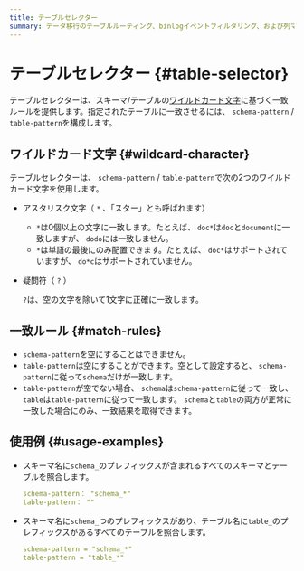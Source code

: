 ```yaml
---
title: テーブルセレクター
summary: データ移行のテーブルルーティング、binlogイベントフィルタリング、および列マッピングルールで使用されるテーブルセレクターについて説明します。
---
```


# テーブルセレクター {#table-selector}

テーブルセレクターは、スキーマ/テーブルの[ワイルドカード文字](https://en.wikipedia.org/wiki/Wildcard_character)に基づく一致ルールを提供します。指定されたテーブルに一致させるには、 `schema-pattern` / `table-pattern`を構成します。

## ワイルドカード文字 {#wildcard-character}

テーブルセレクターは、 `schema-pattern` / `table-pattern`で次の2つのワイルドカード文字を使用します。

-   アスタリスク文字（ `*` 、「スター」とも呼ばれます）

    -   `*`は0個以上の文字に一致します。たとえば、 `doc*`は`doc`と`document`に一致しますが、 `dodo`には一致しません。
    -   `*`は単語の最後にのみ配置できます。たとえば、 `doc*`はサポートされていますが、 `do*c`はサポートされていません。

-   疑問符（ `?` ）

    `?`は、空の文字を除いて1文字に正確に一致します。

## 一致ルール {#match-rules}

-   `schema-pattern`を空にすることはできません。
-   `table-pattern`は空にすることができます。空として設定すると、 `schema-pattern`に従って`schema`だけが一致します。
-   `table-pattern`が空でない場合、 `schema`は`schema-pattern`に従って一致し、 `table`は`table-pattern`に従って一致します。 `schema`と`table`の両方が正常に一致した場合にのみ、一致結果を取得できます。

## 使用例 {#usage-examples}

-   スキーマ名に`schema_`のプレフィックスが含まれるすべてのスキーマとテーブルを照合します。

    ```yaml
    schema-pattern： "schema_*"
    table-pattern： ""
    ```

-   スキーマ名に`schema_`つのプレフィックスがあり、テーブル名に`table_`のプレフィックスがあるすべてのテーブルを照合します。

    ```yaml
    schema-pattern = "schema_*"
    table-pattern = "table_*"
    ```
